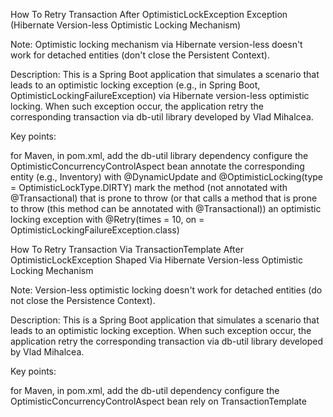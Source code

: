 How To Retry Transaction After OptimisticLockException Exception (Hibernate Version-less Optimistic Locking Mechanism)

Note: Optimistic locking mechanism via Hibernate version-less doesn't work for detached entities (don't close the Persistent Context).

Description: This is a Spring Boot application that simulates a scenario that leads to an optimistic locking exception (e.g., in Spring Boot, OptimisticLockingFailureException) via Hibernate version-less optimistic locking. When such exception occur, the application retry the corresponding transaction via db-util library developed by Vlad Mihalcea.

Key points:

for Maven, in pom.xml, add the db-util library dependency
configure the OptimisticConcurrencyControlAspect bean
annotate the corresponding entity (e.g., Inventory) with @DynamicUpdate and @OptimisticLocking(type = OptimisticLockType.DIRTY)
mark the method (not annotated with @Transactional) that is prone to throw (or that calls a method that is prone to throw (this method can be annotated with @Transactional)) an optimistic locking exception with @Retry(times = 10, on = OptimisticLockingFailureException.class)


How To Retry Transaction Via TransactionTemplate After OptimisticLockException Shaped Via Hibernate Version-less Optimistic Locking Mechanism

Note: Version-less optimistic locking doesn't work for detached entities (do not close the Persistence Context).

Description: This is a Spring Boot application that simulates a scenario that leads to an optimistic locking exception. When such exception occur, the application retry the corresponding transaction via db-util library developed by Vlad Mihalcea.

Key points:

for Maven, in pom.xml, add the db-util dependency
configure the OptimisticConcurrencyControlAspect bean
rely on TransactionTemplate